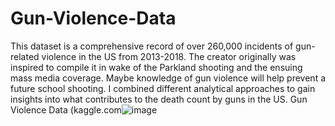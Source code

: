 # Gun-Violence-Data
This dataset is a comprehensive record of over 260,000 incidents of gun-related violence in the US from 2013-2018.
The creator originally was inspired to compile it in wake of the Parkland shooting and the ensuing mass media coverage.
Maybe knowledge of gun violence will help prevent a future school shooting. I combined different analytical approaches
to gain insights into what contributes to the death count by guns in the US.
Gun Violence Data (kaggle.com![image](https://github.com/user-attachments/assets/e6dd6c6f-a2ff-4068-8b7d-702367fc9cea)
